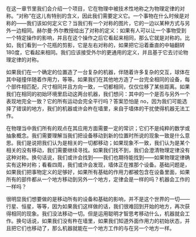 在这一章节里我们会介绍一个项目，它在物理中被技术性地称之为物理定律的对称。“对称”在这儿有特别的含义，因此我们需要定义它。一个事物在什么时候是对称的——我们该如何定义它？当我们有一个对称的图片，它的一边以某种方式与另外一边相同。赫尔曼·外尔教授给出了对称的定义：如果有人可以让一个事物受到一个特定操作的影响，并且在这个操作之后它看起来相同，那么它就是对称的。比如，我们看到一个花瓶的剪影，它是左右对称的，如果把它沿着垂直的中轴翻转180度，它看起来相同。我们应该接受外尔的更通用的定义，并且基于它去讨论物理定律的对称。

如果我们在一个确定的位置造了一台复杂的机器，伴随着许多复杂的交互，球体在其中碰撞伴随着作用力，等等。如果我们在其他地方造了一台完全相同的设备，每个部件相匹配，尺寸相同并且方向一致，一切都相同，仅仅位移了某些距离。如果我们在相同的初始环境里启动这两台机器，我们想问：其中的一个是否与另外一个表现地完全一致？它的所有运动会完全平行吗？答案恐怕是 no，因为我们可能选择了错误的地方，我们的机器或许会杵在墙里，来自于墙体的干扰使得机器无法工作。

在物理当中我们所有的观点在其应用方面需要一定的常识；它们不是纯粹的数学或抽象概念。我们需要理解当我们把设备移动到新的位置时所说的现象一致是什么意思。我们是说把我们认为是相关的一切都移动；如果现象不一致，我们认为是某个相关的没有移动，我们需要继续寻找。如果我们找不到，我们会澄清物理定律没有这种对称。换句话说，我们或许会找到——我们也期待能找到——如果物理定律确实有这种对称；看看四周，我们或许会发现，墙体正在推那个设备。基础问题是，如果我们把事物定义的足够好，如果所有基础的作用力都被包含在设备里面，如果所有的部件都从一个地方移动到另外一个地方，定律会是一样的吗？机器会工作的一样吗？

很明显我们想要做的是移动所有的设备和基础的影响，并不是这个世界的一切——行星、恒星，等等，因为如果我们这样做的话，我们很难回到开始的地方，再次获得相同的现象。我们没法移动一切。但是运用聪明才智思考移动什么，机器就会工作。换句话说，如果我们没有杵在墙里，如果我们知道外面作用力的初始状态，并且把它们也移动了，那么机器就能在一个地方工作的与在另一个地方一样。
